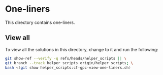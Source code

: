 
# One-liners

This directory contains one-liners.

## View all

To view all the solutions in this directory, change to it and run the following:

```bash
git show-ref --verify -q refs/heads/helper_scripts || \
git branch --track helper_scripts origin/helper_scripts; \
bash <(git show helper_scripts:cf-gpc-view-one-liners.sh)
```

